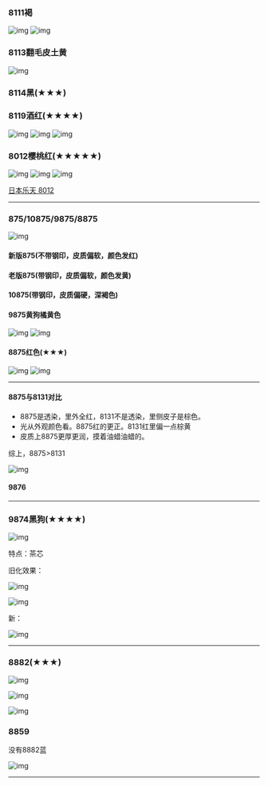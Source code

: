 ### 8111褐

![img](图/8111.jpg)
![img](图/8111_1.jpg)

### 8113翻毛皮土黄

![img](图/8113.jpg)

### 8114黑(★★★)



### 8119酒红(★★★★)




![img](图/8119_1.jpg)
![img](图/8119_2.jpg)
![img](图/8119_3.jpg)

### 8012樱桃红(★★★★★)

![img](图/8012_1.jpg)
![img](图/8012_2.jpg)
![img](图/8012_3.jpg)

[日本乐天 8012](http://www.imaijp.jp/auc/aucCategory?cid=0&sort=5&offset=&date=20200711&site_id=yahoo&query=redwing+8012&store=0&sellerId=&item_status=0&aucminprice=&aucmaxprice=&txt_gotopage=&easy_auc_cid=1)

---

### 875/10875/9875/8875

![img](图/875.jpg)

#### 新版875(不带钢印，皮质偏软，颜色发红)

#### 老版875(带钢印，皮质偏软，颜色发黄)

#### 10875(带钢印，皮质偏硬，深褐色)

#### 9875黄狗橘黄色

![img](图/9875.jpg)
![img](图/9875_1.jpg)

#### 8875红色(★★★)

![img](图/8875.jpg)
![img](图/8875_1.jpg)



---



#### 8875与8131对比

- 8875是透染，里外全红，8131不是透染，里侧皮子是棕色。
- 光从外观颜色看。8875红的更正。8131红里偏一点棕黄
- 皮质上8875更厚更润，摸着油蜡油蜡的。

综上，8875>8131

![img](图/8131_8875.jpg)

#### 9876

---

### 9874黑狗(★★★★)

![img](图/9874_3.jpg)

特点：茶芯

旧化效果：



![img](图/9874.jpeg)

![img](图/9874_2.jpeg)


新：

![img](图/9874.webp)

---


### 8882(★★★)



![img](图/8882_1.jpg)

![img](图/8882_2.jpg)

![img](图/8882_3.jpg)

### 8859

没有8882蓝

![img](图/8859.jpg)



---